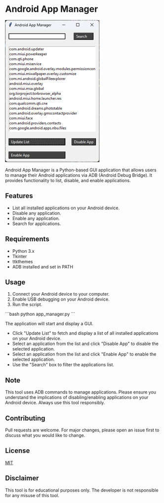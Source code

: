 # Android App Manager

![Preview](preview.png)

Android App Manager is a Python-based GUI application that allows users to manage their Android applications via ADB (Android Debug Bridge). It provides functionality to list, disable, and enable applications.

## Features

- List all installed applications on your Android device.
- Disable any application.
- Enable any application.
- Search for applications.

## Requirements

- Python 3.x
- Tkinter
- ttkthemes
- ADB installed and set in PATH

## Usage

1. Connect your Android device to your computer.
2. Enable USB debugging on your Android device.
3. Run the script.

\`\`\`bash
python app_manager.py
\`\`\`

The application will start and display a GUI.

- Click "Update List" to fetch and display a list of all installed applications on your Android device.
- Select an application from the list and click "Disable App" to disable the selected application.
- Select an application from the list and click "Enable App" to enable the selected application.
- Use the "Search" box to filter the applications list.

## Note

This tool uses ADB commands to manage applications. Please ensure you understand the implications of disabling/enabling applications on your Android device. Always use this tool responsibly.

## Contributing

Pull requests are welcome. For major changes, please open an issue first to discuss what you would like to change.

## License

[MIT](https://choosealicense.com/licenses/mit/)

## Disclaimer

This tool is for educational purposes only. The developer is not responsible for any misuse of this tool.
